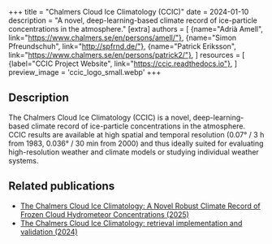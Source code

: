 +++
title = "Chalmers Cloud Ice Climatology (CCIC)"
date = 2024-01-10
description = "A novel, deep-learning-based climate record of ice-particle concentrations in the atmosphere."
[extra]
authors = [
    {name="Adrià Amell", link="https://www.chalmers.se/en/persons/amell/"},
    {name="Simon Pfreundschuh", link="http://spfrnd.de/"},
    {name="Patrick Eriksson", link="https://www.chalmers.se/en/persons/patrick2/"},
]
resources = [
    {label="CCIC Project Website", link="https://ccic.readthedocs.io"},
]
preview_image = 'ccic_logo_small.webp'
+++

## Description
The Chalmers Cloud Ice Climatology (CCIC) is a novel, deep-learning-based climate record of ice-particle concentrations in the atmosphere. CCIC results are available at high spatial and temporal resolution (0.07° / 3 h from 1983, 0.036° / 30 min from 2000) and thus ideally suited for evaluating high-resolution weather and climate models or studying individual weather systems.

## Related publications
- [The Chalmers Cloud Ice Climatology: A Novel Robust Climate Record of Frozen Cloud Hydrometeor Concentrations (2025)](https://doi.org/10.1029/2024JD042618)
- [The Chalmers Cloud Ice Climatology: retrieval implementation and validation (2024)](https://doi.org/10.5194/amt-17-4337-2024)
